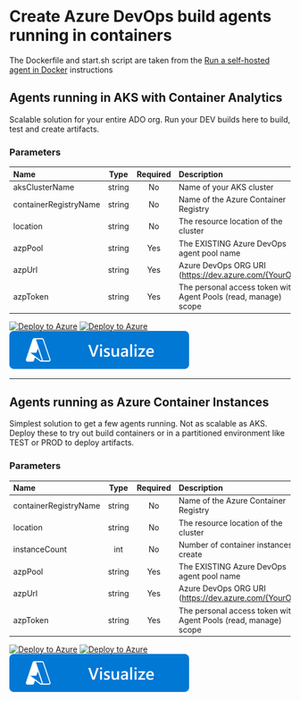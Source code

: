 # Create Azure DevOps build agents running in containers

The Dockerfile and start.sh script are taken from the [Run a self-hosted agent in Docker](https://learn.microsoft.com/en-us/azure/devops/pipelines/agents/docker?view=azure-devops) instructions

## Agents running in AKS with Container Analytics
Scalable solution for your entire ADO org. Run your DEV builds here to build, test and create artifacts.
### Parameters
| Name | Type | Required | Description |
| :------------- | :----------: | :----------: | :------------- |
| aksClusterName | string | No | Name of your AKS cluster |
| containerRegistryName | string | No | Name of the Azure Container Registry |
| location | string | No | The resource location of the cluster |
| azpPool | string | Yes | The EXISTING Azure DevOps agent pool name |
| azpUrl | string | Yes | Azure DevOps ORG URI (https://dev.azure.com/{YourOrg}) |
| azpToken | string | Yes | The personal access token with Agent Pools (read, manage) scope |

[![Deploy to Azure](https://aka.ms/deploytoazurebutton)](https://portal.azure.com/#create/Microsoft.Template/uri/https%3A%2F%2Fraw.githubusercontent.com%2Fjasperstone%2Fcontainerized-build-agents%2Fmain%2Faks%2Fazuredeploy.json)
[![Deploy to Azure](https://aka.ms/deploytoazuregovbutton)](https://portal.azure.us/#create/Microsoft.Template/uri/https%3A%2F%2Fraw.githubusercontent.com%2Fjasperstone%2Fcontainerized-build-agents%2Fmain%2Faks%2Fazuredeploy.json)
[![Visualize](https://raw.githubusercontent.com/Azure/azure-quickstart-templates/master/1-CONTRIBUTION-GUIDE/images/visualizebutton.svg?sanitize=true)](http://armviz.io/#/?load=https%3A%2F%2Fraw.githubusercontent.com%2Fjasperstone%2Fcontainerized-build-agents%2Fmain%2Faks%2Fazuredeploy.json)

---

## Agents running as Azure Container Instances
Simplest solution to get a few agents running. Not as scalable as AKS.  
Deploy these to try out build containers or in a partitioned environment like TEST or PROD to deploy artifacts.
### Parameters
| Name | Type | Required | Description |
| :------------- | :----------: | :----------: | :------------- |
| containerRegistryName | string | No | Name of the Azure Container Registry |
| location | string | No | The resource location of the cluster |
| instanceCount | int | No | Number of container instances to create
| azpPool | string | Yes | The EXISTING Azure DevOps agent pool name |
| azpUrl | string | Yes | Azure DevOps ORG URI (https://dev.azure.com/{YourOrg}) |
| azpToken | string | Yes | The personal access token with Agent Pools (read, manage) scope |

[![Deploy to Azure](https://aka.ms/deploytoazurebutton)](https://portal.azure.com/#create/Microsoft.Template/uri/https%3A%2F%2Fraw.githubusercontent.com%2Fjasperstone%2Fcontainerized-build-agents%2Fmain%2Faci%2Fazuredeploy.json)
[![Deploy to Azure](https://aka.ms/deploytoazuregovbutton)](https://portal.azure.us/#create/Microsoft.Template/uri/https%3A%2F%2Fraw.githubusercontent.com%2Fjasperstone%2Fcontainerized-build-agents%2Fmain%2Faci%2Fazuredeploy.json)
[![Visualize](https://raw.githubusercontent.com/Azure/azure-quickstart-templates/master/1-CONTRIBUTION-GUIDE/images/visualizebutton.svg?sanitize=true)](http://armviz.io/#/?load=https%3A%2F%2Fraw.githubusercontent.com%2Fjasperstone%2Fcontainerized-build-agents%2Fmain%2Faci%2Fazuredeploy.json)

